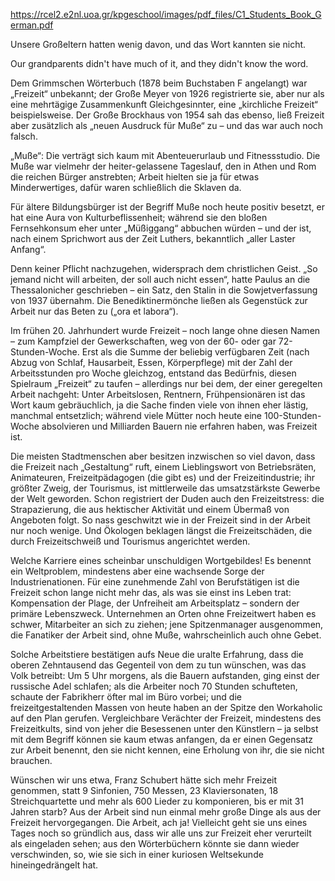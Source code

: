 https://rcel2.e2nl.uoa.gr/kpgeschool/images/pdf_files/C1_Students_Book_German.pdf

Unsere Großeltern hatten wenig davon, und das Wort kannten sie nicht. 

Our grandparents didn't have much of it, and they didn't know the word.

Dem Grimmschen Wörterbuch (1878 beim Buchstaben F angelangt) war „Freizeit“ unbekannt; der Große Meyer von 1926 registrierte sie, aber nur als eine mehrtägige Zusammenkunft Gleichgesinnter, eine „kirchliche Freizeit“ beispielsweise. Der Große Brockhaus von 1954 sah das ebenso, ließ Freizeit aber zusätzlich als „neuen Ausdruck für Muße“ zu – und das war auch noch falsch.

„Muße“: Die verträgt sich kaum mit Abenteuerurlaub und Fitnessstudio. Die Muße war vielmehr der heiter-gelassene Tageslauf, den in Athen und Rom die reichen Bürger anstrebten; Arbeit hielten sie ja für etwas Minderwertiges, dafür waren schließlich die Sklaven da.

Für ältere Bildungsbürger ist der Begriff Muße noch heute positiv besetzt, er hat eine Aura von Kulturbeflissenheit; während sie den bloßen Fernsehkonsum eher unter „Müßiggang“ abbuchen würden – und der ist, nach einem Sprichwort aus der Zeit Luthers, bekanntlich „aller Laster Anfang“.

Denn keiner Pflicht nachzugehen, widersprach dem christlichen Geist. „So jemand nicht will arbeiten, der soll auch nicht essen“, hatte Paulus an die Thessalonicher geschrieben – ein Satz, den Stalin in die Sowjetverfassung von 1937 übernahm. Die Benediktinermönche ließen als Gegenstück zur Arbeit nur das Beten zu („ora et labora“).

Im frühen 20. Jahrhundert wurde Freizeit – noch lange ohne diesen Namen – zum Kampfziel der Gewerkschaften, weg von der 60- oder gar 72-Stunden-Woche. Erst als die Summe der beliebig verfügbaren Zeit (nach Abzug von Schlaf, Hausarbeit, Essen, Körperpflege) mit der Zahl der Arbeitsstunden pro Woche gleichzog, entstand das Bedürfnis, diesen Spielraum „Freizeit“ zu taufen – allerdings nur bei dem, der einer geregelten Arbeit nachgeht: Unter Arbeitslosen, Rentnern, Frühpensionären ist das Wort kaum gebräuchlich, ja die Sache finden viele von ihnen eher lästig, manchmal entsetzlich; während viele Mütter noch heute eine 100-Stunden-Woche absolvieren und Milliarden Bauern nie erfahren haben, was Freizeit ist.

Die meisten Stadtmenschen aber besitzen inzwischen so viel davon, dass die Freizeit nach „Gestaltung“ ruft, einem Lieblingswort von Betriebsräten, Animateuren, Freizeitpädagogen (die gibt es) und der Freizeitindustrie; ihr größter Zweig, der Tourismus, ist mittlerweile das umsatzstärkste Gewerbe der Welt geworden. Schon registriert der Duden auch den Freizeitstress: die Strapazierung, die aus hektischer Aktivität und einem Übermaß von Angeboten folgt. So nass geschwitzt wie in der Freizeit sind in der Arbeit nur noch wenige. Und Ökologen beklagen längst die Freizeitschäden, die durch Freizeitschweiß und Tourismus angerichtet werden.

Welche Karriere eines scheinbar unschuldigen Wortgebildes! Es benennt ein Weltproblem, mindestens aber eine wachsende Sorge der Industrienationen. Für eine zunehmende Zahl von Berufstätigen ist die Freizeit schon lange nicht mehr das, als was sie einst ins Leben trat: Kompensation der Plage, der Unfreiheit am Arbeitsplatz – sondern der primäre Lebenszweck. Unternehmen an Orten ohne Freizeitwert haben es schwer, Mitarbeiter an sich zu ziehen; jene Spitzenmanager ausgenommen, die Fanatiker der Arbeit sind, ohne Muße, wahrscheinlich auch ohne Gebet.

Solche Arbeitstiere bestätigen aufs Neue die uralte Erfahrung, dass die oberen Zehntausend das Gegenteil von dem zu tun wünschen, was das Volk betreibt: Um 5 Uhr morgens, als die Bauern aufstanden, ging einst der russische Adel schlafen; als die Arbeiter noch 70 Stunden schufteten, schaute der Fabrikherr öfter mal im Büro vorbei; und die freizeitgestaltenden Massen von heute haben an der Spitze den Workaholic auf den Plan gerufen. Vergleichbare Verächter der Freizeit, mindestens des Freizeitkults, sind von jeher die Besessenen unter den Künstlern – ja selbst mit dem Begriff können sie kaum etwas anfangen, da er einen Gegensatz zur Arbeit benennt, den sie nicht kennen, eine Erholung von ihr, die sie nicht brauchen.

Wünschen wir uns etwa, Franz Schubert hätte sich mehr Freizeit genommen, statt 9 Sinfonien, 750 Messen, 23 Klaviersonaten, 18 Streichquartette und mehr als 600 Lieder zu komponieren, bis er mit 31 Jahren starb? Aus der Arbeit sind nun einmal mehr große Dinge als aus der Freizeit hervorgegangen. Die Arbeit, ach ja! Vielleicht geht sie uns eines Tages noch so gründlich aus, dass wir alle uns zur Freizeit eher verurteilt als eingeladen sehen; aus den Wörterbüchern könnte sie dann wieder verschwinden, so, wie sie sich in einer kuriosen Weltsekunde hineingedrängelt hat.